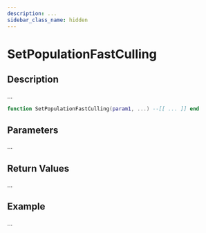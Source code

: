 ```yaml
---
description: ...
sidebar_class_name: hidden
---
```


# SetPopulationFastCulling

## Description

...

```lua
function SetPopulationFastCulling(param1, ...) --[[ ... ]] end
```

## Parameters

...

## Return Values

...

## Example

...

